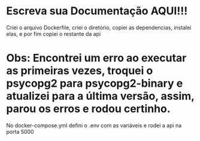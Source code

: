 # Escreva sua Documentação AQUI!!!

Criei o arquivo Dockerfile, criei o diretório, copiei as dependencias, instalei elas, e por fim copiei o restante da api

# Obs: Encontrei um erro ao executar as primeiras vezes, troquei o psycopg2 para psycopg2-binary e atualizei para a última versão, assim, parou os erros e rodou certinho.

No docker-compose.yml defini o .env com as variáveis e rodei a api na porta 5000